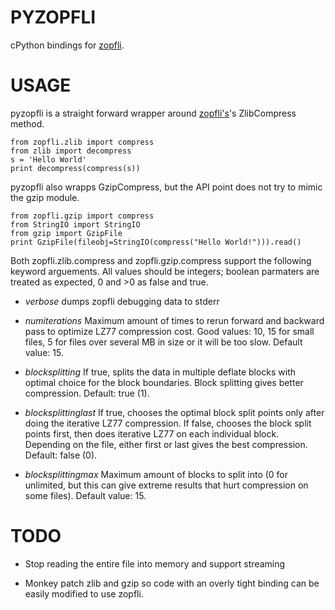 PYZOPFLI
========

cPython bindings for [zopfli][zopfli].


USAGE
=====

pyzopfli is a straight forward wrapper around [zopfli's][zopfli]'s ZlibCompress method.

    from zopfli.zlib import compress
    from zlib import decompress
    s = 'Hello World'
    print decompress(compress(s))
    

pyzopfli also wrapps GzipCompress, but the API point does not try to mimic the gzip module. 

    from zopfli.gzip import compress 
    from StringIO import StringIO
    from gzip import GzipFile
    print GzipFile(fileobj=StringIO(compress("Hello World!"))).read()

Both zopfli.zlib.compress and zopfli.gzip.compress support the
following keyword arguements.  All values should be integers; boolean
parmaters are treated as expected, 0 and >0 as false and true.

* *verbose* dumps zopfli debugging data to stderr

* *numiterations*   Maximum amount of times to rerun forward and backward pass to optimize LZ77
  compression cost. Good values: 10, 15 for small files, 5 for files over
  several MB in size or it will be too slow. Default value: 15.

* *blocksplitting*  If true, splits the data in multiple deflate blocks with optimal choice
  for the block boundaries. Block splitting gives better compression. Default:
  true (1).
 
* *blocksplittinglast* If true, chooses the optimal block split points only after doing the iterative
  LZ77 compression. If false, chooses the block split points first, then does
  iterative LZ77 on each individual block. Depending on the file, either first
  or last gives the best compression. Default: false (0).
 
* *blocksplittingmax* Maximum amount of blocks to split into (0 for unlimited, but this can give
  extreme results that hurt compression on some files). Default value: 15.

[zopfli]: http://googledevelopers.blogspot.com/2013/02/compress-data-more-densely-with-zopfli.html

TODO
====

* Stop reading the entire file into memory and support streaming

* Monkey patch zlib and gzip so code with an overly tight binding can
  be easily modified to use zopfli.

